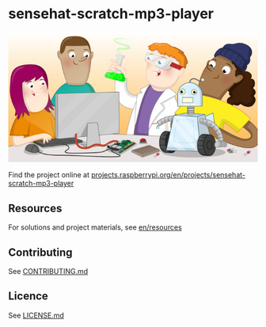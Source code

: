 # sensehat-scratch-mp3-player

![sensehat-scratch-mp3-player](banner.png)

Find the project online at [projects.raspberrypi.org/en/projects/sensehat-scratch-mp3-player](https://projects.raspberrypi.org/en/projects/sensehat-scratch-mp3-player)

## Resources
For solutions and project materials, see [en/resources](https://github.com/raspberrypilearning/sensehat-scratch-mp3-player/tree/master/en/resources)

## Contributing
See [CONTRIBUTING.md](CONTRIBUTING.md)

## Licence
 See [LICENSE.md](LICENSE.md)